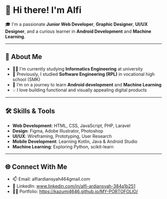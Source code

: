 # 👋 Hi there! I'm Alfi

🎓 I'm a passionate **Junior Web Developer**, **Graphic Designer**, **UI/UX Designer**, and a curious learner in **Android Development** and **Machine Learning**.

---

## 🚀 About Me

- 👨‍💻 I'm currently studying **Informatics Engineering** at university  
- 🎒 Previously, I studied **Software Engineering (RPL)** in vocational high school (SMK)  
- 🌱 I’m on a journey to learn **Android development** and **Machine Learning**
- 💡 I love building functional and visually appealing digital products

---

## 🛠 Skills & Tools

- **Web Development**: HTML, CSS, JavaScript, PHP, Laravel  
- **Design**: Figma, Adobe Illustrator, Photoshop  
- **UI/UX**: Wireframing, Prototyping, User Research  
- **Mobile Development**: Learning Kotlin, Java & Android Studio  
- **Machine Learning**: Exploring Python, scikit-learn  

---

## 🌐 Connect With Me

- 📫 Email: alfiardiansyah464gmail.com  
- 💼 LinkedIn: www.linkedin.com/in/alfi-ardiansyah-384a1b251 
- 🧑‍💻 Portfolio: https://kazumi4646.github.io/MY-PORTOFOLIO/
